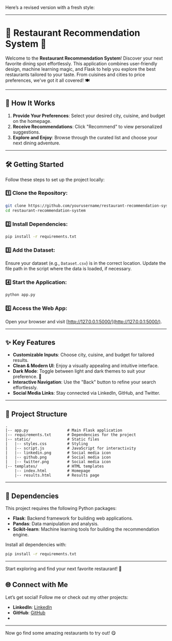Here’s a revised version with a fresh style:

---

# 🌟 **Restaurant Recommendation System** 🍴

Welcome to the **Restaurant Recommendation System**! Discover your next favorite dining spot effortlessly. This application combines user-friendly design, machine learning magic, and Flask to help you explore the best restaurants tailored to your taste. From cuisines and cities to price preferences, we've got it all covered! 🍽️

---

## 🚀 **How It Works**
1. **Provide Your Preferences**: Select your desired city, cuisine, and budget on the homepage.  
2. **Receive Recommendations**: Click "Recommend" to view personalized suggestions.  
3. **Explore and Enjoy**: Browse through the curated list and choose your next dining adventure.  

---

## 🛠️ **Getting Started**

Follow these steps to set up the project locally:  

### 1️⃣ Clone the Repository:
```bash
git clone https://github.com/yourusername/restaurant-recommendation-system.git
cd restaurant-recommendation-system
```

### 2️⃣ Install Dependencies:
```bash
pip install -r requirements.txt
```

### 3️⃣ Add the Dataset:
Ensure your dataset (e.g., `Dataset.csv`) is in the correct location. Update the file path in the script where the data is loaded, if necessary.  

### 4️⃣ Start the Application:
```bash
python app.py
```

### 5️⃣ Access the Web App:
Open your browser and visit [http://127.0.0.1:5000/](http://127.0.0.1:5000/).  

---

## ✨ **Key Features**

- **Customizable Inputs**: Choose city, cuisine, and budget for tailored results.  
- **Clean & Modern UI**: Enjoy a visually appealing and intuitive interface.  
- **Dark Mode**: Toggle between light and dark themes to suit your preference. 🌙  
- **Interactive Navigation**: Use the "Back" button to refine your search effortlessly.  
- **Social Media Links**: Stay connected via LinkedIn, GitHub, and Twitter.  

---

## 📂 **Project Structure**
```
.
|-- app.py                 # Main Flask application
|-- requirements.txt       # Dependencies for the project
|-- static/                # Static files
|   |-- styles.css         # Styling
|   |-- script.js          # JavaScript for interactivity
|   |-- linkedin.png       # Social media icon
|   |-- github.png         # Social media icon
|   |-- twitter.png        # Social media icon
|-- templates/             # HTML templates
    |-- index.html         # Homepage
    |-- results.html       # Results page
```

---

## 🔧 **Dependencies**

This project requires the following Python packages:
- **Flask**: Backend framework for building web applications.
- **Pandas**: Data manipulation and analysis.
- **Scikit-learn**: Machine learning tools for building the recommendation engine.

Install all dependencies with:
```bash
pip install -r requirements.txt
```

---

Start exploring and find your next favorite restaurant! 🌟

## 🌐 Connect with Me

Let’s get social! Follow me or check out my other projects:

- **LinkedIn**: [ LinkedIn](https://www.linkedin.com/in/durgaprasadoduri888/)
- **GitHub**: [ GitHub](https://github.com/DURGAPRASAD888DP)
- 

---

Now go find some amazing restaurants to try out! 😋

